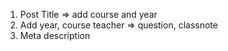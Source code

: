 1. Post Title => add course and year
2. Add year, course teacher => question, classnote
3. Meta description